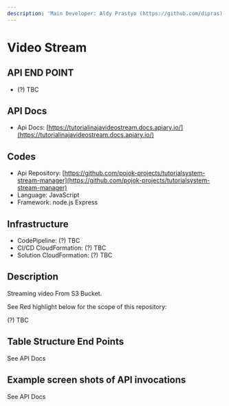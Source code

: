 ```yaml
---
description: 'Main Developer: Aldy Prastyo (https://github.com/dipras)'
---
```


# Video Stream

## API END POINT

* \(?\) TBC

## API Docs

* Api Docs: [https://tutorialinajavideostream.docs.apiary.io/](https://tutorialinajavideostream.docs.apiary.io/)

## Codes

* Api Repository: [https://github.com/pojok-projects/tutorialsystem-stream-manager](https://github.com/pojok-projects/tutorialsystem-stream-manager)
* Language: JavaScript
* Framework: node.js Express 

## Infrastructure

* CodePipeline: \(?\) TBC
* CI/CD CloudFormation: \(?\) TBC
* Solution CloudFormation: \(?\) TBC

## Description

Streaming video From S3 Bucket.

See Red highlight below for the scope of this repository:

\(?\) TBC

## Table Structure End Points

See API Docs

## Example screen shots of API invocations

See API Docs


